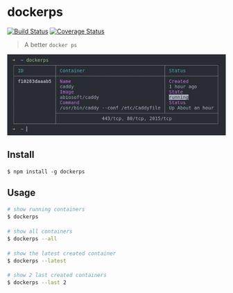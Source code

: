# dockerps

[![Build Status](https://travis-ci.org/sadorlovsky/dockerps.svg?branch=master)](https://travis-ci.org/sadorlovsky/dockerps)
[![Coverage Status](https://coveralls.io/repos/github/sadorlovsky/dockerps/badge.svg?branch=master)](https://coveralls.io/github/sadorlovsky/dockerps?branch=master)

> A better `docker ps`

![screenshot](screenshot.png)

## Install
```
$ npm install -g dockerps
```

## Usage
```bash
# show running containers
$ dockerps

# show all containers
$ dockerps --all

# show the latest created container
$ dockerps --latest

# show 2 last created containers
$ dockerps --last 2
```
